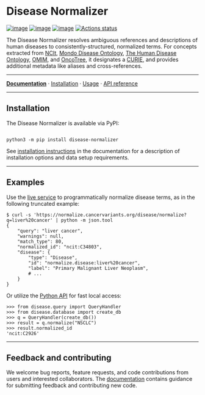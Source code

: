 # Disease Normalizer

[![image](https://img.shields.io/pypi/v/disease-normalizer.svg)](https://pypi.python.org/pypi/disease-normalizer)
[![image](https://img.shields.io/pypi/l/disease-normalizer.svg)](https://pypi.python.org/pypi/disease-normalizer)
[![image](https://img.shields.io/pypi/pyversions/disease-normalizer.svg)](https://pypi.python.org/pypi/disease-normalizer)
[![Actions status](https://github.com/cancervariants/disease-normalization/actions/workflows/checks.yaml/badge.svg)](https://github.com/cancervariants/disease-normalization/actions/workflows/checks.yaml)

<!-- description -->
The Disease Normalizer resolves ambiguous references and descriptions of human diseases to consistently-structured, normalized terms. For concepts extracted from [NCIt](https://ncithesaurus.nci.nih.gov/ncitbrowser/), [Mondo Disease Ontology](https://mondo.monarchinitiative.org/), [The Human Disease Ontology](https://disease-ontology.org/), [OMIM](https://www.omim.org/), and [OncoTree](https://oncotree.info/#/home), it designates a [CURIE](https://en.wikipedia.org/wiki/CURIE), and provides additional metadata like aliases and cross-references.
<!-- /description -->

---

**[Documentation](https://disease-normalizer.readthedocs.io/stable/)** · [Installation](https://disease-normalizer.readthedocs.io/stable/install.html) · [Usage](https://disease-normalizer.readthedocs.io/stable/usage.html) · [API reference](https://disease-normalizer.readthedocs.io/stable/reference/index.html)

---

## Installation

The Disease Normalizer is available via PyPI:

```commandline

python3 -m pip install disease-normalizer
```

See [installation instructions](https://disease-normalizer.readthedocs.io/latest/install.html) in the documentation for a description of installation options and data setup requirements.

---

## Examples

Use the [live service](https://normalize.cancervariants.org/disease/) to programmatically normalize disease terms, as in the following truncated example:

```shell
$ curl -s 'https://normalize.cancervariants.org/disease/normalize?q=liver%20cancer' | python -m json.tool
{
    "query": "liver cancer",
    "warnings": null,
    "match_type": 80,
    "normalized_id": "ncit:C34803",
    "disease": {
        "type": "Disease",
        "id": "normalize.disease:liver%20cancer",
        "label": "Primary Malignant Liver Neoplasm",
        # ...
    }
}
```

Or utilize the [Python API](https://disease-normalizer.readthedocs.io/latest/reference/api/disease.query.html) for fast local access:

```pycon
>>> from disease.query import QueryHandler
>>> from disease.database import create_db
>>> q = QueryHandler(create_db())
>>> result = q.normalize("NSCLC")
>>> result.normalized_id
'ncit:C2926'
```

---

## Feedback and contributing

We welcome bug reports, feature requests, and code contributions from users and interested collaborators. The [documentation](https://disease-normalizer.readthedocs.io/latest/contributing.html) contains guidance for submitting feedback and contributing new code.
